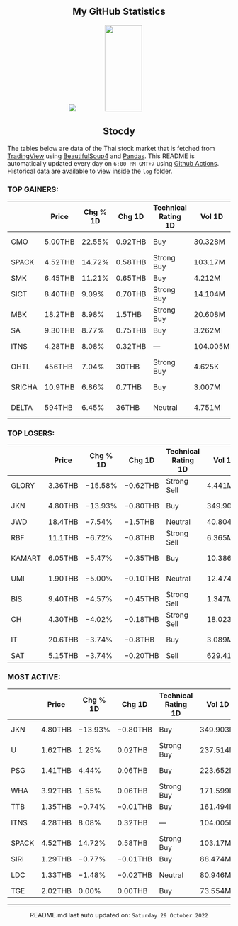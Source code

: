 <div align="center">

## My GitHub Statistics
<img src="https://github-readme-streak-stats.herokuapp.com/?user=nopnopwei&theme=black-ice&hide_border=true&stroke=0000&background=0D1117&ring=FFE573&fire=FF8623&currStreakLabel=FF8623" />
<img width="41%" height="195px" src="https://github-readme-stats.vercel.app/api/top-langs/?username=nopnopwei&layout=compact&hide_border=true&title_color=FEE473&text_color=FFFFFF&bg_color=0d1117" />
    
## Stocdy
<div align="left">

The tables below are data of the Thai stock market that is fetched from [TradingView](https://www.tradingview.com/markets/stocks-thailand/market-movers-all-stocks/) using [BeautifulSoup4](https://www.crummy.com/software/BeautifulSoup/bs4/doc/) and [Pandas](https://pandas.pydata.org). This README is automatically updated every day on `6:00 PM GMT+7` using [Github Actions](https://www.tradingview.com/markets/stocks-thailand/market-movers-all-stocks/). Historical data are available to view inside the `log` folder.
### TOP GAINERS:
|        | Price   | Chg % 1D   | Chg 1D   | Technical Rating 1D   | Vol 1D   | Volume * Price 1D   | Market cap   | P/E(TTM)   | EPS(TTM)   | Sector                | Sector Chg % 1D   |
|--------|---------|------------|----------|-----------------------|----------|---------------------|--------------|------------|------------|-----------------------|-------------------|
| CMO    | 5.00THB | 22.55%     | 0.92THB  | Buy                   | 30.328M  | 151.64M             | 1.405BTHB    | —          | −0.31THB   | Commercial Services   | −1.60%            |
| SPACK  | 4.52THB | 14.72%     | 0.58THB  | Strong Buy            | 103.17M  | 466.328M            | 1.356BTHB    | 35.15      | 0.11THB    | Commercial Services   | −1.60%            |
| SMK    | 6.45THB | 11.21%     | 0.65THB  | Buy                   | 4.212M   | 27.165M             | 1.29BTHB     | —          | −185.62THB | Finance               | −0.32%            |
| SICT   | 8.40THB | 9.09%      | 0.70THB  | Strong Buy            | 14.104M  | 118.476M            | 3.36BTHB     | 35.93      | 0.21THB    | Electronic Technology | +4.16%            |
| MBK    | 18.2THB | 8.98%      | 1.5THB   | Strong Buy            | 20.608M  | 375.069M            | 24.516BTHB   | —          | −0.47THB   | Finance               | −0.32%            |
| SA     | 9.30THB | 8.77%      | 0.75THB  | Buy                   | 3.262M   | 30.334M             | 11.027BTHB   | 94.48      | 0.09THB    | Finance               | −0.32%            |
| ITNS   | 4.28THB | 8.08%      | 0.32THB  | —                     | 104.005M | 445.14M             | —            | —          | —          | Technology Services   | −1.35%            |
| OHTL   | 456THB  | 7.04%      | 30THB    | Strong Buy            | 4.625K   | 2.109M              | 6.885BTHB    | —          | −30.99THB  | Consumer Services     | −0.65%            |
| SRICHA | 10.9THB | 6.86%      | 0.7THB   | Buy                   | 3.007M   | 32.775M             | 3.378BTHB    | 3090.91    | 0.00THB    | Industrial Services   | +1.48%            |
| DELTA  | 594THB  | 6.45%      | 36THB    | Neutral               | 4.751M   | 2.822B              | 740.945BTHB  | 52.53      | 10.62THB   | Electronic Technology | +4.16%            |
### TOP LOSERS:
|        | Price   | Chg % 1D   | Chg 1D   | Technical Rating 1D   | Vol 1D   | Volume * Price 1D   | Market cap   | P/E(TTM)   | EPS(TTM)   | Sector                 | Sector Chg % 1D   |
|--------|---------|------------|----------|-----------------------|----------|---------------------|--------------|------------|------------|------------------------|-------------------|
| GLORY  | 3.36THB | −15.58%    | −0.62THB | Strong Sell           | 4.441M   | 14.92M              | 907.2MTHB    | —          | —          | Retail Trade           | +0.64%            |
| JKN    | 4.80THB | −13.93%    | −0.80THB | Buy                   | 349.903M | 1.687B              | 3.104BTHB    | 40.88      | 0.18THB    | Consumer Services      | −0.65%            |
| JWD    | 18.4THB | −7.54%     | −1.5THB  | Neutral               | 40.804M  | 750.795M            | 18.768BTHB   | 34.10      | 0.58THB    | Transportation         | −0.31%            |
| RBF    | 11.1THB | −6.72%     | −0.8THB  | Strong Sell           | 6.365M   | 70.65M              | 22.2BTHB     | 46.20      | 0.26THB    | Consumer Non-Durables  | −0.95%            |
| KAMART | 6.05THB | −5.47%     | −0.35THB | Buy                   | 10.386M  | 62.834M             | 5.324BTHB    | 15.96      | 0.40THB    | Distribution Services  | −0.26%            |
| UMI    | 1.90THB | −5.00%     | −0.10THB | Neutral               | 12.474M  | 23.7M               | 1.589BTHB    | 17.35      | 0.12THB    | Producer Manufacturing | −0.34%            |
| BIS    | 9.40THB | −4.57%     | −0.45THB | Strong Sell           | 1.347M   | 12.666M             | 2.952BTHB    | 24.00      | 0.41THB    | Health Technology      | −0.39%            |
| CH     | 4.30THB | −4.02%     | −0.18THB | Strong Sell           | 18.023M  | 77.497M             | 3.44BTHB     | —          | —          | Consumer Non-Durables  | −0.95%            |
| IT     | 20.6THB | −3.74%     | −0.8THB  | Buy                   | 3.089M   | 63.633M             | 8.759BTHB    | 10.54      | 2.03THB    | Producer Manufacturing | −0.34%            |
| SAT    | 5.15THB | −3.74%     | −0.20THB | Sell                  | 629.414K | 3.241M              | 1.887BTHB    | 11.71      | 0.46THB    | Retail Trade           | +0.64%            |
### MOST ACTIVE:
|       | Price   | Chg % 1D   | Chg 1D   | Technical Rating 1D   | Vol 1D   | Volume * Price 1D   | Market cap   | P/E(TTM)   | EPS(TTM)   | Sector              | Sector Chg % 1D   |
|-------|---------|------------|----------|-----------------------|----------|---------------------|--------------|------------|------------|---------------------|-------------------|
| JKN   | 4.80THB | −13.93%    | −0.80THB | Buy                   | 349.903M | 1.687B              | 3.104BTHB    | 40.88      | 0.18THB    | Consumer Services   | −0.65%            |
| U     | 1.62THB | 1.25%      | 0.02THB  | Strong Buy            | 237.514M | 384.773M            | 9.094BTHB    | —          | −3.36THB   | Consumer Services   | −0.65%            |
| PSG   | 1.41THB | 4.44%      | 0.06THB  | Buy                   | 223.652M | 315.349M            | 91.639BTHB   | 794.12     | 0.00THB    | Industrial Services | +1.48%            |
| WHA   | 3.92THB | 1.55%      | 0.06THB  | Strong Buy            | 171.599M | 672.669M            | 58.592BTHB   | 18.37      | 0.21THB    | Transportation      | −0.31%            |
| TTB   | 1.35THB | −0.74%     | −0.01THB | Buy                   | 161.494M | 218.016M            | 130.441BTHB  | 10.06      | 0.14THB    | Finance             | −0.32%            |
| ITNS  | 4.28THB | 8.08%      | 0.32THB  | —                     | 104.005M | 445.14M             | —            | —          | —          | Technology Services | −1.35%            |
| SPACK | 4.52THB | 14.72%     | 0.58THB  | Strong Buy            | 103.17M  | 466.328M            | 1.356BTHB    | 35.15      | 0.11THB    | Commercial Services | −1.60%            |
| SIRI  | 1.29THB | −0.77%     | −0.01THB | Buy                   | 88.474M  | 114.132M            | 19.203BTHB   | 10.59      | 0.13THB    | Finance             | −0.32%            |
| LDC   | 1.33THB | −1.48%     | −0.02THB | Neutral               | 80.946M  | 107.659M            | 798MTHB      | 34.62      | 0.04THB    | Health Services     | +0.05%            |
| TGE   | 2.02THB | 0.00%      | 0.00THB  | Buy                   | 73.554M  | 148.579M            | 4.444BTHB    | 20.57      | 0.10THB    | Utilities           | −0.35%            |
<hr>
<div align="center">

README.md last auto updated on: `Saturday 29 October 2022`
<br>
</div>
    